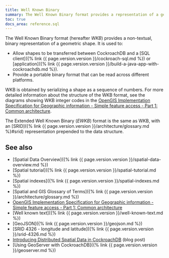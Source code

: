 ```yaml
---
title: Well Known Binary
summary: The Well Known Binary format provides a representation of a geometric shape that is efficient for machine processing and storage.
toc: true
docs_area: reference.sql
---
```


The Well Known Binary format (hereafter _WKB_) provides a non-textual, binary representation of a geometric shape. It is used to:

- Allow shapes to be transferred between CockroachDB and a [SQL client]({% link {{ page.version.version }}/cockroach-sql.md %}) or [application]({% link {{ page.version.version }}/build-a-java-app-with-cockroachdb.md %}).
- Provide a portable binary format that can be read across different platforms.

WKB is obtained by serializing a shape as a sequence of numbers. For more detailed information about the structure of the WKB format, see the diagrams showing WKB integer codes in the [OpenGIS Implementation Specification for Geographic information - Simple feature access - Part 1: Common architecture](https://portal.opengeospatial.org/files/?artifact_id=25355).

<a name="ewkb"></a>

The Extended Well Known Binary (_EWKB_) format is the same as WKB, with an [SRID]({% link {{ page.version.version }}/architecture/glossary.md %}#srid) representation prepended to the data structure.

## See also

- [Spatial Data Overview]({% link {{ page.version.version }}/spatial-data-overview.md %})
- [Spatial tutorial]({% link {{ page.version.version }}/spatial-tutorial.md %})
- [Spatial indexes]({% link {{ page.version.version }}/spatial-indexes.md %})
- [Spatial and GIS Glossary of Terms]({% link {{ page.version.version }}/architecture/glossary.md %})
- [OpenGIS Implementation Specification for Geographic information - Simple feature access - Part 1: Common architecture](https://portal.opengeospatial.org/files/?artifact_id=25355)
- [Well known text]({% link {{ page.version.version }}/well-known-text.md %})
- [GeoJSON]({% link {{ page.version.version }}/geojson.md %})
- [SRID 4326 - longitude and latitude]({% link {{ page.version.version }}/srid-4326.md %})
- [Introducing Distributed Spatial Data in CockroachDB](https://www.cockroachlabs.com/blog/spatial-data/) (blog post)
- [Using GeoServer with CockroachDB]({% link {{ page.version.version }}/geoserver.md %})
